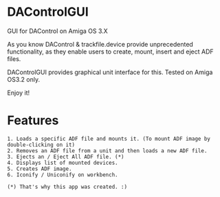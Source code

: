 # DAControlGUI
GUI for DAControl on Amiga OS 3.X

As you know DAControl & trackfile.device provide unprecedented functionality, 
as they enable users to create, mount, insert and eject ADF files. 
	
DAControlGUI provides graphical unit interface for this. 
Tested on Amiga OS3.2 only.

Enjoy it!

# Features
	1. Loads a specific ADF file and mounts it. (To mount ADF image by double-clicking on it) 
	2. Removes an ADF file from a unit and then loads a new ADF file.
	3. Ejects an / Eject All ADF file. (*)
	4. Displays list of mounted devices.
	5. Creates ADF image.
	6. Iconify / Uniconify on workbench.

	(*) That's why this app was created. :)
  
  
